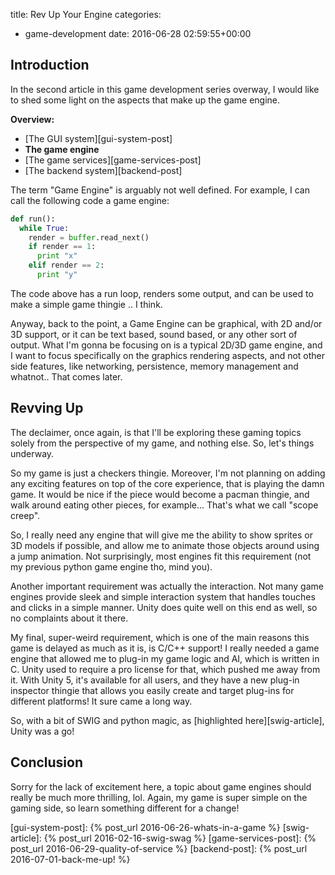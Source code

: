 title: Rev Up Your Engine
categories:
- game-development
date: 2016-06-28 02:59:55+00:00

## Introduction

In the second article in this game development series overway, I would like to shed some light on the aspects that make up the game engine. 

**Overview:**

+ [The GUI system][gui-system-post]
+ **The game engine**
+ [The game services][game-services-post]
+ [The backend system][backend-post]

The term "Game Engine" is arguably not well defined. For example, I can call the following code a game engine:

```python
def run():
  while True:
    render = buffer.read_next()
    if render == 1:
      print "x"
    elif render == 2:
      print "y"
```

The code above has a run loop, renders some output, and can be used to make a simple game thingie .. I think.

Anyway, back to the point, a Game Engine can be graphical, with 2D and/or 3D support, or it can be text based, sound based, or any other sort of output. What I'm gonna be focusing on is a typical 2D/3D game engine, and I want to focus specifically on the graphics rendering aspects, and not other side features, like networking, persistence, memory management and whatnot.. That comes later.

## Revving Up

The declaimer, once again, is that I'll be exploring these gaming topics solely from the perspective of my game, and nothing else. So, let's things underway.

So my game is just a checkers thingie. Moreover, I'm not planning on adding any exciting features on top of the core experience, that is playing the damn game. It would be nice if the piece would become a pacman thingie, and walk around eating other pieces, for example... That's what we call "scope creep".

So, I really need any engine that will give me the ability to show sprites or 3D models if possible, and allow me to animate those objects around using a jump animation. Not surprisingly, most engines fit this requirement (not my previous python game engine tho, mind you).

Another important requirement was actually the interaction. Not many game engines provide sleek and simple interaction system that handles touches and clicks in a simple manner. Unity does quite well on this end as well, so no complaints about it there.

My final, super-weird requirement, which is one of the main reasons this game is delayed as much as it is, is C/C++ support! I really needed a game engine that allowed me to plug-in my game logic and AI, which is written in C. Unity used to require a pro license for that, which pushed me away from it. With Unity 5, it's available for all users, and they have a new plug-in inspector thingie that allows you easily create and target plug-ins for different platforms! It sure came a long way.

So, with a bit of SWIG and python magic, as [highlighted here][swig-article], Unity was a go!

## Conclusion

Sorry for the lack of excitement here, a topic about game engines should really be much more thrilling, lol. Again, my game is super simple on the gaming side, so learn something different for a change!


[gui-system-post]: {% post_url 2016-06-26-whats-in-a-game %}
[swig-article]: {% post_url 2016-02-16-swig-swag %}
[game-services-post]: {% post_url 2016-06-29-quality-of-service %}
[backend-post]: {% post_url 2016-07-01-back-me-up! %}

